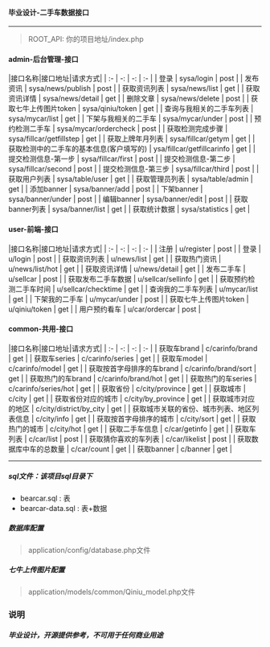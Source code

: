 #### 毕业设计-二手车数据接口
---

> ROOT_API: 你的项目地址/index.php

#### admin-后台管理-接口
|接口名称|接口地址|请求方式|
| :- | -: | -: | :- |
| 登录 | sysa/login | post |
| 发布资讯 | sysa/news/publish | post |
| 获取资讯列表 | sysa/news/list | get |
| 获取资讯详情 | sysa/news/detail | get |
| 删除文章 | sysa/news/delete | post |
| 获取七牛上传图片token | sysa/qiniu/token | get |
| 查询与我相关的二手车列表 | sysa/mycar/list | get |
| 下架与我相关的二手车 | sysa/mycar/under | post |
| 预约检测二手车 | sysa/mycar/ordercheck | post |
| 获取检测完成步骤 | sysa/fillcar/getfillstep | get |
| 获取上牌年月列表 | sysa/fillcar/getym | get |
| 获取检测中的二手车的基本信息(客户填写的) | ysa/fillcar/getfillcarinfo | get |
| 提交检测信息-第一步 | sysa/fillcar/first | post |
| 提交检测信息-第二步 | sysa/fillcar/second | post |
| 提交检测信息-第三步 | sysa/fillcar/third | post |
| 获取用户列表 | sysa/table/user | get |
| 获取管理员列表 | sysa/table/admin | get |
| 添加banner | sysa/banner/add | post |
| 下架banner | sysa/banner/under | post |
| 编辑banner | sysa/banner/edit | post |
| 获取banner列表 | sysa/banner/list | get |
| 获取统计数据 | sysa/statistics | get |
#### user-前端-接口
|接口名称|接口地址|请求方式|
| :- | -: | -: | :- |
| 注册 | u/register | post |
| 登录 | u/login | post |
| 获取资讯列表 | u/news/list | get |
| 获取热门资讯 | u/news/list/hot | get |
| 获取资讯详情 | u/news/detail | get |
| 发布二手车 | u/sellcar | post |
| 获取发布二手车数据 | u/sellcar/sellinfo | get |
| 获取预约检测二手车时间 | u/sellcar/checktime | get |
| 查询我的二手车列表 | u/mycar/list | get |
| 下架我的二手车 | u/mycar/under | post |
| 获取七牛上传图片token | u/qiniu/token | get |
| 用户预约看车 | u/car/ordercar | post |
#### common-共用-接口
|接口名称|接口地址|请求方式|
| :- | -: | -: | :- |
| 获取车brand | c/carinfo/brand | get |
| 获取车series | c/carinfo/series | get |
| 获取车model | c/carinfo/model | get |
| 获取按首字母排序的车brand | c/carinfo/brand/sort | get |
| 获取热门的车brand | c/carinfo/brand/hot | get |
| 获取热门的车series | c/carinfo/series/hot | get |
| 获取省份 | c/city/province | get |
| 获取城市 | c/city | get |
| 获取省份对应的城市 | c/city/by_province | get |
| 获取城市对应的地区 | c/city/district/by_city | get |
| 获取城市关联的省份、城市列表、地区列表信息 | c/city/info | get |
| 获取按首字母排序的城市 | c/city/sort | get |
| 获取热门的城市 | c/city/hot | get |
| 获取二手车信息 | c/car/getinfo | get |
| 获取车列表 | c/car/list | post |
| 获取猜你喜欢的车列表 | c/car/likelist | post |
| 获取数据库中车的总数量 | c/car/count | get |
| 获取banner | c/banner | get |


---
##### sql文件：该项目sql目录下
* bearcar.sql : 表
* bearcar-data.sql : 表+数据
##### 数据库配置
> application/config/database.php文件
##### 七牛上传图片配置
> application/models/common/Qiniu_model.php文件


### 说明
##### 毕业设计，开源提供参考，不可用于任何商业用途